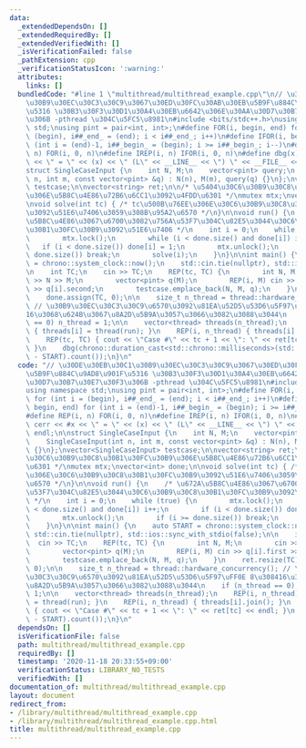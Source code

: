 ```yaml
---
data:
  _extendedDependsOn: []
  _extendedRequiredBy: []
  _extendedVerifiedWith: []
  _isVerificationFailed: false
  _pathExtension: cpp
  _verificationStatusIcon: ':warning:'
  attributes:
    links: []
  bundledCode: "#line 1 \"multithread/multithread_example.cpp\"\n// \u30DE\u30EB\u30C1\
    \u30B9\u30EC\u30C3\u30C9\u3067\u30ED\u30FC\u30AB\u30EB\u5B9F\u884C\u9AD8\u901F\
    \u5316 \u30B3\u30F3\u30D1\u30A4\u30EB\u6642\u306E\u30AA\u30D7\u30B7\u30E7\u30F3\
    \u306B -pthread \u304C\u5FC5\u8981\n#include <bits/stdc++.h>\nusing namespace\
    \ std;\nusing pint = pair<int, int>;\n#define FOR(i, begin, end) for (int i =\
    \ (begin), i##_end_ = (end); i < i##_end_; i++)\n#define IFOR(i, begin, end) for\
    \ (int i = (end)-1, i##_begin_ = (begin); i >= i##_begin_; i--)\n#define REP(i,\
    \ n) FOR(i, 0, n)\n#define IREP(i, n) IFOR(i, 0, n)\n#define dbg(x) cerr << #x\
    \ << \" = \" << (x) << \" (L\" << __LINE__ << \") \" << __FILE__ << endl;\n\n\
    struct SingleCaseInput {\n    int N, M;\n    vector<pint> query;\n    SingleCaseInput(int\
    \ n, int m, const vector<pint> &q) : N(n), M(m), query(q) {}\n};\nvector<SingleCaseInput>\
    \ testcase;\n\nvector<string> ret;\n\n/* \u5404\u30C6\u30B9\u30C8\u30B1\u30FC\u30B9\
    \u306E\u5B8C\u4E86\u72B6\u6CC1\u3092\u4FDD\u6301 */\nmutex mtx;\nvector<int> done;\n\
    \nvoid solve(int tc) { /* tc\u500B\u76EE\u306E\u30C6\u30B9\u30C8\u30B1\u30FC\u30B9\
    \u3092\u51E6\u7406\u3059\u308B\u95A2\u6570 */\n}\n\nvoid run() {\n    /* \u672A\
    \u5B8C\u4E86\u3067\u6700\u3082\u756A\u53F7\u304C\u82E5\u3044\u30C6\u30B9\u30C8\
    \u30B1\u30FC\u30B9\u3092\u51E6\u7406 */\n    int i = 0;\n    while (true) {\n\
    \        mtx.lock();\n        while (i < done.size() and done[i]) i++;\n     \
    \   if (i < done.size()) done[i] = 1;\n        mtx.unlock();\n        if (i >=\
    \ done.size()) break;\n        solve(i);\n    }\n}\n\nint main() {\n    auto START\
    \ = chrono::system_clock::now();\n    std::cin.tie(nullptr), std::ios::sync_with_stdio(false);\n\
    \n    int TC;\n    cin >> TC;\n    REP(tc, TC) {\n        int N, M;\n        cin\
    \ >> N >> M;\n        vector<pint> q(M);\n        REP(i, M) cin >> q[i].first\
    \ >> q[i].second;\n        testcase.emplace_back(N, M, q);\n    }\n    ret.resize(TC);\n\
    \    done.assign(TC, 0);\n\n    size_t n_thread = thread::hardware_concurrency();\
    \ // \u30B9\u30EC\u30C3\u30C9\u6570\u3092\u81EA\u52D5\u53D6\u5F97\uFF0E 8\u3084\
    16\u3068\u624B\u3067\u8A2D\u5B9A\u3057\u3066\u3082\u3088\u3044\n    if (n_thread\
    \ == 0) n_thread = 1;\n\n    vector<thread> threads(n_thread);\n    REP(i, n_thread)\
    \ { threads[i] = thread(run); }\n    REP(i, n_thread) { threads[i].join(); }\n\
    \    REP(tc, TC) { cout << \"Case #\" << tc + 1 << \": \" << ret[tc] << endl;\
    \ }\n    dbg(chrono::duration_cast<std::chrono::milliseconds>(std::chrono::system_clock::now()\
    \ - START).count());\n}\n"
  code: "// \u30DE\u30EB\u30C1\u30B9\u30EC\u30C3\u30C9\u3067\u30ED\u30FC\u30AB\u30EB\
    \u5B9F\u884C\u9AD8\u901F\u5316 \u30B3\u30F3\u30D1\u30A4\u30EB\u6642\u306E\u30AA\
    \u30D7\u30B7\u30E7\u30F3\u306B -pthread \u304C\u5FC5\u8981\n#include <bits/stdc++.h>\n\
    using namespace std;\nusing pint = pair<int, int>;\n#define FOR(i, begin, end)\
    \ for (int i = (begin), i##_end_ = (end); i < i##_end_; i++)\n#define IFOR(i,\
    \ begin, end) for (int i = (end)-1, i##_begin_ = (begin); i >= i##_begin_; i--)\n\
    #define REP(i, n) FOR(i, 0, n)\n#define IREP(i, n) IFOR(i, 0, n)\n#define dbg(x)\
    \ cerr << #x << \" = \" << (x) << \" (L\" << __LINE__ << \") \" << __FILE__ <<\
    \ endl;\n\nstruct SingleCaseInput {\n    int N, M;\n    vector<pint> query;\n\
    \    SingleCaseInput(int n, int m, const vector<pint> &q) : N(n), M(m), query(q)\
    \ {}\n};\nvector<SingleCaseInput> testcase;\n\nvector<string> ret;\n\n/* \u5404\
    \u30C6\u30B9\u30C8\u30B1\u30FC\u30B9\u306E\u5B8C\u4E86\u72B6\u6CC1\u3092\u4FDD\
    \u6301 */\nmutex mtx;\nvector<int> done;\n\nvoid solve(int tc) { /* tc\u500B\u76EE\
    \u306E\u30C6\u30B9\u30C8\u30B1\u30FC\u30B9\u3092\u51E6\u7406\u3059\u308B\u95A2\
    \u6570 */\n}\n\nvoid run() {\n    /* \u672A\u5B8C\u4E86\u3067\u6700\u3082\u756A\
    \u53F7\u304C\u82E5\u3044\u30C6\u30B9\u30C8\u30B1\u30FC\u30B9\u3092\u51E6\u7406\
    \ */\n    int i = 0;\n    while (true) {\n        mtx.lock();\n        while (i\
    \ < done.size() and done[i]) i++;\n        if (i < done.size()) done[i] = 1;\n\
    \        mtx.unlock();\n        if (i >= done.size()) break;\n        solve(i);\n\
    \    }\n}\n\nint main() {\n    auto START = chrono::system_clock::now();\n   \
    \ std::cin.tie(nullptr), std::ios::sync_with_stdio(false);\n\n    int TC;\n  \
    \  cin >> TC;\n    REP(tc, TC) {\n        int N, M;\n        cin >> N >> M;\n\
    \        vector<pint> q(M);\n        REP(i, M) cin >> q[i].first >> q[i].second;\n\
    \        testcase.emplace_back(N, M, q);\n    }\n    ret.resize(TC);\n    done.assign(TC,\
    \ 0);\n\n    size_t n_thread = thread::hardware_concurrency(); // \u30B9\u30EC\
    \u30C3\u30C9\u6570\u3092\u81EA\u52D5\u53D6\u5F97\uFF0E 8\u308416\u3068\u624B\u3067\
    \u8A2D\u5B9A\u3057\u3066\u3082\u3088\u3044\n    if (n_thread == 0) n_thread =\
    \ 1;\n\n    vector<thread> threads(n_thread);\n    REP(i, n_thread) { threads[i]\
    \ = thread(run); }\n    REP(i, n_thread) { threads[i].join(); }\n    REP(tc, TC)\
    \ { cout << \"Case #\" << tc + 1 << \": \" << ret[tc] << endl; }\n    dbg(chrono::duration_cast<std::chrono::milliseconds>(std::chrono::system_clock::now()\
    \ - START).count());\n}\n"
  dependsOn: []
  isVerificationFile: false
  path: multithread/multithread_example.cpp
  requiredBy: []
  timestamp: '2020-11-18 20:33:55+09:00'
  verificationStatus: LIBRARY_NO_TESTS
  verifiedWith: []
documentation_of: multithread/multithread_example.cpp
layout: document
redirect_from:
- /library/multithread/multithread_example.cpp
- /library/multithread/multithread_example.cpp.html
title: multithread/multithread_example.cpp
---
```


